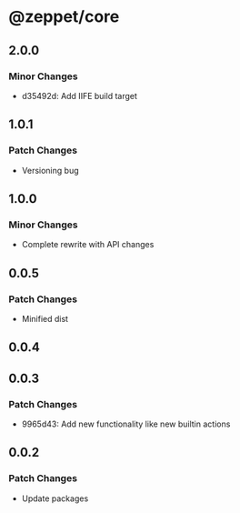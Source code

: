 # @zeppet/core

## 2.0.0

### Minor Changes

- d35492d: Add IIFE build target

## 1.0.1

### Patch Changes

- Versioning bug

## 1.0.0

### Minor Changes

- Complete rewrite with API changes

## 0.0.5

### Patch Changes

- Minified dist

## 0.0.4

## 0.0.3

### Patch Changes

- 9965d43: Add new functionality like new builtin actions

## 0.0.2

### Patch Changes

- Update packages
